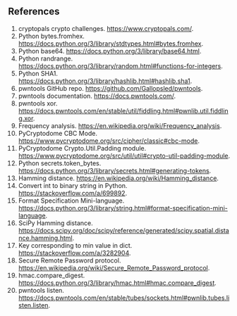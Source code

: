 ## References
1. cryptopals crypto challenges. https://www.cryptopals.com/.
2. Python bytes.fromhex. https://docs.python.org/3/library/stdtypes.html#bytes.fromhex.
2. Python base64. https://docs.python.org/3/library/base64.html.
2. Python randrange. https://docs.python.org/3/library/random.html#functions-for-integers.
2. Python SHA1. https://docs.python.org/3/library/hashlib.html#hashlib.sha1.
2. pwntools GitHub repo. https://github.com/Gallopsled/pwntools.
2. pwntools documentation. https://docs.pwntools.com/.
2. pwntools xor. https://docs.pwntools.com/en/stable/util/fiddling.html#pwnlib.util.fiddling.xor.
2. Frequency analysis. https://en.wikipedia.org/wiki/Frequency_analysis.
2. PyCryptodome CBC Mode. https://www.pycryptodome.org/src/cipher/classic#cbc-mode.
2. PyCryptodome Crypto.Util.Padding module. https://www.pycryptodome.org/src/util/util#crypto-util-padding-module.
2. Python secrets.token_bytes. https://docs.python.org/3/library/secrets.html#generating-tokens.
2. Hamming distance. https://en.wikipedia.org/wiki/Hamming_distance.
2. Convert int to binary string in Python. https://stackoverflow.com/a/699892.
2. Format Specification Mini-language. https://docs.python.org/3/library/string.html#format-specification-mini-language.
2. SciPy Hamming distance. https://docs.scipy.org/doc/scipy/reference/generated/scipy.spatial.distance.hamming.html.
2. Key corresponding to min value in dict. https://stackoverflow.com/a/3282904.
2. Secure Remote Password protocol. https://en.wikipedia.org/wiki/Secure_Remote_Password_protocol.
2. hmac.compare_digest. https://docs.python.org/3/library/hmac.html#hmac.compare_digest.
2. pwntools listen. https://docs.pwntools.com/en/stable/tubes/sockets.html#pwnlib.tubes.listen.listen.
